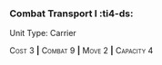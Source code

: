 ### **Combat Transport I** :ti4-ds:

Unit Type: Carrier 

<span style="font-variant:small-caps;">Cost</span> 3 __|__ <span style="font-variant:small-caps;">Combat</span> 9 __|__ <span style="font-variant:small-caps;">Move</span> 2 __|__ <span style="font-variant:small-caps;">Capacity</span> 4

